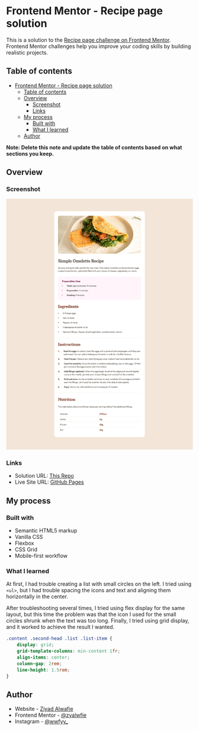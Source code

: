 # Frontend Mentor - Recipe page solution

This is a solution to the [Recipe page challenge on Frontend Mentor](https://www.frontendmentor.io/challenges/recipe-page-KiTsR8QQKm). Frontend Mentor challenges help you improve your coding skills by building realistic projects. 

## Table of contents

- [Frontend Mentor - Recipe page solution](#frontend-mentor---recipe-page-solution)
  - [Table of contents](#table-of-contents)
  - [Overview](#overview)
    - [Screenshot](#screenshot)
    - [Links](#links)
  - [My process](#my-process)
    - [Built with](#built-with)
    - [What I learned](#what-i-learned)
  - [Author](#author)

**Note: Delete this note and update the table of contents based on what sections you keep.**

## Overview

### Screenshot

![](./assets/images/desktop.png)

### Links

- Solution URL: [This Repo](https://github.com/zyalwfie/recipe-page)
- Live Site URL: [GitHub Pages](https://zyalwfie.github.io/recipe-page/)

## My process

### Built with

- Semantic HTML5 markup
- Vanilla CSS
- Flexbox
- CSS Grid
- Mobile-first workflow

### What I learned

At first, I had trouble creating a list with small circles on the left. I tried using `<ul>`, but I had trouble spacing the icons and text and aligning them horizontally in the center.

After troubleshooting several times, I tried using flex display for the same layout, but this time the problem was that the icon I used for the small circles shrunk when the text was too long. Finally, I tried using grid display, and it worked to achieve the result I wanted.
```css
.content .second-head .list .list-item {
    display: grid;
    grid-template-columns: min-content 1fr;
    align-items: center;
    column-gap: 2rem;
    line-height: 1.5rem;
}
```

## Author

- Website - [Ziyad Alwafie](https://www.zyalwfie.com)
- Frontend Mentor - [@zyalwfie](https://www.frontendmentor.io/profile/zyalwfie)
- Instagram - [@wwfyy_](https://www.twitter.com/wwfyy_)
